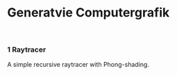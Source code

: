 # Generatvie Computergrafik

<br/>

### **1 Raytracer**

A simple recursive raytracer with Phong-shading.